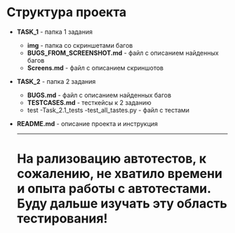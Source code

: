 # Структура проекта

- **TASK_1** - папка 1 задания  
  - **img** - папка со скриншетами багов  
  - **BUGS_FROM_SCREENSHOT.md** - файл с описанием найденных багов  
  - **Screens.md** - файл с описанием скриншотов  

- **TASK_2** - папка 2 задания  
  - **BUGS.md** - файл с описанием найденных багов  
  - **TESTCASES.md** - тесткейсы к 2 заданию
  - test
    -Task_2.1_tests
     -test_all_tastes.py - файл с тестами
- **README.md** - описание проекта и инструкция

  ---
  
  # На рализовацию автотестов, к сожалению, не хватило времени и опыта работы с автотестами. Буду дальше изучать эту область тестирования!
